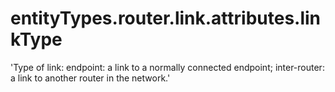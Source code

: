 # entityTypes.router.link.attributes.linkType

'Type of link: endpoint: a link to a normally connected endpoint; inter-router: a link to another router in the network.'

